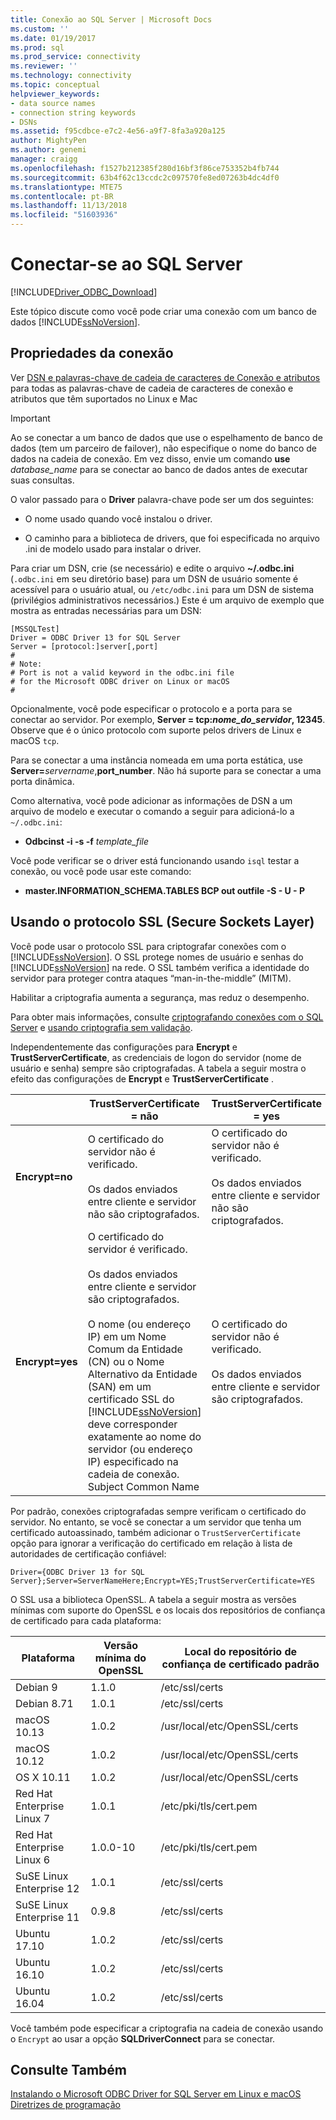 ```yaml
---
title: Conexão ao SQL Server | Microsoft Docs
ms.custom: ''
ms.date: 01/19/2017
ms.prod: sql
ms.prod_service: connectivity
ms.reviewer: ''
ms.technology: connectivity
ms.topic: conceptual
helpviewer_keywords:
- data source names
- connection string keywords
- DSNs
ms.assetid: f95cdbce-e7c2-4e56-a9f7-8fa3a920a125
author: MightyPen
ms.author: genemi
manager: craigg
ms.openlocfilehash: f1527b212385f280d16bf3f86ce753352b4fb744
ms.sourcegitcommit: 63b4f62c13ccdc2c097570fe8ed07263b4dc4df0
ms.translationtype: MTE75
ms.contentlocale: pt-BR
ms.lasthandoff: 11/13/2018
ms.locfileid: "51603936"
---
```

# <a name="connecting-to-sql-server"></a>Conectar-se ao SQL Server
[!INCLUDE[Driver_ODBC_Download](../../../includes/driver_odbc_download.md)]

Este tópico discute como você pode criar uma conexão com um banco de dados [!INCLUDE[ssNoVersion](../../../includes/ssnoversion-md.md)].  
  
## <a name="connection-properties"></a>Propriedades da conexão  

Ver [DSN e palavras-chave de cadeia de caracteres de Conexão e atributos](../../../connect/odbc/dsn-connection-string-attribute.md) para todas as palavras-chave de cadeia de caracteres de conexão e atributos que têm suportados no Linux e Mac

> [!IMPORTANT]  
> Ao se conectar a um banco de dados que use o espelhamento de banco de dados (tem um parceiro de failover), não especifique o nome do banco de dados na cadeia de conexão. Em vez disso, envie um comando **use** *database_name* para se conectar ao banco de dados antes de executar suas consultas.  
  
O valor passado para o **Driver** palavra-chave pode ser um dos seguintes:  
  
-   O nome usado quando você instalou o driver.

-   O caminho para a biblioteca de drivers, que foi especificada no arquivo .ini de modelo usado para instalar o driver.  

Para criar um DSN, crie (se necessário) e edite o arquivo **~/.odbc.ini** (`.odbc.ini` em seu diretório base) para um DSN de usuário somente é acessível para o usuário atual, ou `/etc/odbc.ini` para um DSN de sistema (privilégios administrativos necessários.) Este é um arquivo de exemplo que mostra as entradas necessárias para um DSN:  

```  
[MSSQLTest]  
Driver = ODBC Driver 13 for SQL Server  
Server = [protocol:]server[,port]  
#   
# Note:  
# Port is not a valid keyword in the odbc.ini file  
# for the Microsoft ODBC driver on Linux or macOS
#  
```  

Opcionalmente, você pode especificar o protocolo e a porta para se conectar ao servidor. Por exemplo, **Server = tcp:***nome_do_servidor***, 12345**. Observe que é o único protocolo com suporte pelos drivers de Linux e macOS `tcp`.

Para se conectar a uma instância nomeada em uma porta estática, use <b>Server=</b>*servername*,**port_number**. Não há suporte para se conectar a uma porta dinâmica.  

Como alternativa, você pode adicionar as informações de DSN a um arquivo de modelo e executar o comando a seguir para adicioná-lo a `~/.odbc.ini`:
 - **Odbcinst -i -s -f** *template_file*  
 
Você pode verificar se o driver está funcionando usando `isql` testar a conexão, ou você pode usar este comando:
 - **master.INFORMATION_SCHEMA.TABLES BCP out outfile -S <server> - U <name> - P <password>**  

## <a name="using-secure-sockets-layer-ssl"></a>Usando o protocolo SSL (Secure Sockets Layer)  
Você pode usar o protocolo SSL para criptografar conexões com o [!INCLUDE[ssNoVersion](../../../includes/ssnoversion-md.md)]. O SSL protege nomes de usuário e senhas do [!INCLUDE[ssNoVersion](../../../includes/ssnoversion-md.md)] na rede. O SSL também verifica a identidade do servidor para proteger contra ataques “man-in-the-middle” (MITM).  

Habilitar a criptografia aumenta a segurança, mas reduz o desempenho.

Para obter mais informações, consulte [criptografando conexões com o SQL Server](https://go.microsoft.com/fwlink/?LinkId=220900) e [usando criptografia sem validação](https://docs.microsoft.com/sql/relational-databases/native-client/features/using-encryption-without-validation).

Independentemente das configurações para **Encrypt** e **TrustServerCertificate**, as credenciais de logon do servidor (nome de usuário e senha) sempre são criptografadas. A tabela a seguir mostra o efeito das configurações de **Encrypt** e **TrustServerCertificate** .  

||**TrustServerCertificate = não**|**TrustServerCertificate = yes**|  
|-|-------------------------------------|------------------------------------|  
|**Encrypt=no**|O certificado do servidor não é verificado.<br /><br />Os dados enviados entre cliente e servidor não são criptografados.|O certificado do servidor não é verificado.<br /><br />Os dados enviados entre cliente e servidor não são criptografados.|  
|**Encrypt=yes**|O certificado do servidor é verificado.<br /><br />Os dados enviados entre cliente e servidor são criptografados.<br /><br />O nome (ou endereço IP) em um Nome Comum da Entidade (CN) ou o Nome Alternativo da Entidade (SAN) em um certificado SSL do [!INCLUDE[ssNoVersion](../../../includes/ssnoversion-md.md)] deve corresponder exatamente ao nome do servidor (ou endereço IP) especificado na cadeia de conexão. Subject Common Name|O certificado do servidor não é verificado.<br /><br />Os dados enviados entre cliente e servidor são criptografados.|  

Por padrão, conexões criptografadas sempre verificam o certificado do servidor. No entanto, se você se conectar a um servidor que tenha um certificado autoassinado, também adicionar o `TrustServerCertificate` opção para ignorar a verificação do certificado em relação à lista de autoridades de certificação confiável:  

```  
Driver={ODBC Driver 13 for SQL Server};Server=ServerNameHere;Encrypt=YES;TrustServerCertificate=YES  
```  
  
O SSL usa a biblioteca OpenSSL. A tabela a seguir mostra as versões mínimas com suporte do OpenSSL e os locais dos repositórios de confiança de certificado para cada plataforma:

|Plataforma|Versão mínima do OpenSSL|Local do repositório de confiança de certificado padrão|  
|------------|---------------------------|--------------------------------------------|
|Debian 9|1.1.0|/etc/ssl/certs|
|Debian 8.71 |1.0.1|/etc/ssl/certs|
|macOS 10.13|1.0.2|/usr/local/etc/OpenSSL/certs|
|macOS 10.12|1.0.2|/usr/local/etc/OpenSSL/certs|
|OS X 10.11|1.0.2|/usr/local/etc/OpenSSL/certs|
|Red Hat Enterprise Linux 7|1.0.1|/etc/pki/tls/cert.pem|
|Red Hat Enterprise Linux 6|1.0.0-10|/etc/pki/tls/cert.pem|
|SuSE Linux Enterprise 12 |1.0.1|/etc/ssl/certs|
|SuSE Linux Enterprise 11 |0.9.8|/etc/ssl/certs|
|Ubuntu 17.10 |1.0.2|/etc/ssl/certs|
|Ubuntu 16.10 |1.0.2|/etc/ssl/certs|
|Ubuntu 16.04 |1.0.2|/etc/ssl/certs|
  
Você também pode especificar a criptografia na cadeia de conexão usando o `Encrypt` ao usar a opção **SQLDriverConnect** para se conectar.

## <a name="see-also"></a>Consulte Também  
[Instalando o Microsoft ODBC Driver for SQL Server em Linux e macOS](../../../connect/odbc/linux-mac/installing-the-microsoft-odbc-driver-for-sql-server.md)  
[Diretrizes de programação](../../../connect/odbc/linux-mac/programming-guidelines.md)
